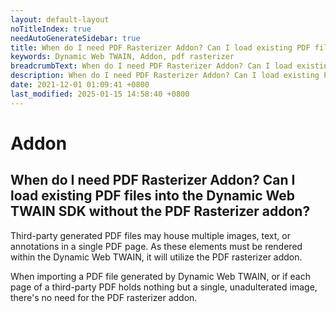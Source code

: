 ```yaml
---
layout: default-layout
noTitleIndex: true
needAutoGenerateSidebar: true
title: When do I need PDF Rasterizer Addon? Can I load existing PDF files into the Dynamic Web TWAIN SDK without the PDF Rasterizer addon?
keywords: Dynamic Web TWAIN, Addon, pdf rasterizer
breadcrumbText: When do I need PDF Rasterizer Addon? Can I load existing PDF files into the Dynamic Web TWAIN SDK without the PDF Rasterizer addon?
description: When do I need PDF Rasterizer Addon? Can I load existing PDF files into the Dynamic Web TWAIN SDK without the PDF Rasterizer addon?
date: 2021-12-01 01:09:41 +0800
last_modified: 2025-01-15 14:58:40 +0800
---
```


# Addon

## When do I need PDF Rasterizer Addon? Can I load existing PDF files into the Dynamic Web TWAIN SDK without the PDF Rasterizer addon?

Third-party generated PDF files may house multiple images, text, or annotations in a single PDF page. As these elements must be rendered within the Dynamic Web TWAIN, it will utilize the PDF rasterizer addon.

When importing a PDF file generated by Dynamic Web TWAIN, or if each page of a third-party PDF holds nothing but a single, unadulterated image, there's no need for the PDF rasterizer addon.
